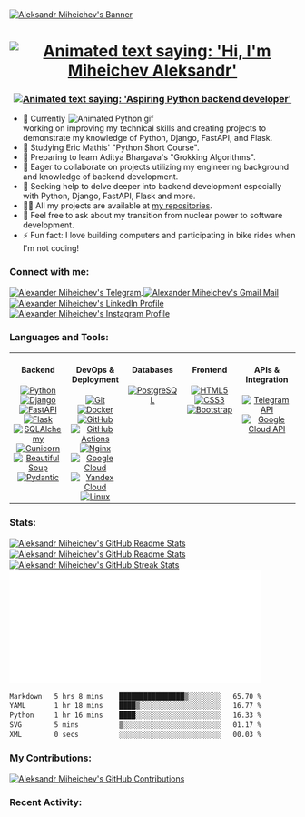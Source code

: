 <a href="https://github.com/lowlighter/metrics">
  <img align="center" src="https://user-images.githubusercontent.com/74038190/240304586-d48893bd-0757-481c-8d7e-ba3e163feae7.png" alt="Aleksandr Miheichev's Banner" />
</a>

<h1 align="center">
    <a href="https://git.io/typing-svg">
      <img src="https://readme-typing-svg.demolab.com?font=Righteous&size=35&duration=4999&pause=1000&color=000000&center=true&vCenter=true&width=650&height=40&lines=Hi+%F0%9F%91%8B%2C+I'm+Miheichev+Aleksandr!" alt="Animated text saying: 'Hi, I'm Miheichev Aleksandr'" />
    </a>
</h1>

<h3 align="center">
    <a href="https://git.io/typing-svg">
      <img src="https://readme-typing-svg.demolab.com?font=Righteous&size=20&duration=4999&pause=1000&color=000000&center=true&vCenter=true&width=650&height=40&lines=Aspiring Python backend developer" alt="Animated text saying: 'Aspiring Python backend developer'" />
    </a>
</h3>

<img align="right" alt="Animated Python gif" width="400" src="https://cdn.dribbble.com/users/926537/screenshots/4502924/python-2.gif">

- 🔭 Currently working on improving my technical skills and creating projects to demonstrate my knowledge of Python, Django, FastAPI, and Flask.
- 🌱 Studying Eric Mathis' "Python Short Course".
- 📖 Preparing to learn Aditya Bhargava's "Grokking Algorithms".
- 👯 Eager to collaborate on projects utilizing my engineering background and knowledge of backend development.
- 🤝 Seeking help to delve deeper into backend development especially with Python, Django, FastAPI, Flask and more.
- 👨‍💻 All my projects are available at [my repositories](https://github.com/aleksandr-miheichev?tab=repositories).
- 💬 Feel free to ask about my transition from nuclear power to software development.
- ⚡ Fun fact: I love building computers and participating in bike rides when I'm not coding!

<h3 align="left">Connect with me:</h3>
<p align="left">
  <a href="https://t.me/aleksandr_miheichev" target="_blank" rel="noopener noreferrer"> 
    <img align="center" height="32" width="32" src="https://cdn.simpleicons.org/telegram" alt="Alexander Miheichev's Telegram" /> 
  </a>  
  <a href="mailto:aleksandr.miheichev.prof@gmail.com" target="_blank" rel="noopener noreferrer">
    <img align="center" height="32" width="32" src="https://cdn.simpleicons.org/gmail" alt="Alexander Miheichev's Gmail Mail" />
  </a>
  <a href="https://linkedin.com/in/aleksandr-miheichev" target="_blank" rel="noopener noreferrer">
    <img align="center" height="32" width="32" src="https://cdn.simpleicons.org/linkedin" alt="Alexander Miheichev's LinkedIn Profile" />
  </a>
  <a href="https://instagram.com/aleksandr_miheichev" target="_blank" rel="noopener noreferrer">
    <img align="center" height="32" width="32" src="https://cdn.simpleicons.org/instagram" alt="Alexander Miheichev's Instagram Profile" />
  </a>
</p>

<h3 align="left">Languages and Tools:</h3>
<table>
  <tr>
    <td valign="top" width="20%">
        <h4 align="center">Backend</h4>  
        <div align="center">  
            <a href="https://www.python.org/" target="_blank" rel="noopener noreferrer"> 
                <img height="32" width="32" src="https://cdn.simpleicons.org/python" alt="Python" /> 
            </a> 
            <a href="https://www.djangoproject.com/" target="_blank" rel="noopener noreferrer">
                <img height="32" width="32" src="https://cdn.simpleicons.org/django" alt="Django" />
            </a>  
            <a href="https://fastapi.tiangolo.com/" target="_blank" rel="noopener noreferrer">
                <img height="32" width="32" src="https://cdn.simpleicons.org/fastapi" alt="FastAPI" />
            </a>
            <a href="https://flask.palletsprojects.com/en/" target="_blank" rel="noopener noreferrer">
                <img height="32" width="32" src="https://cdn.simpleicons.org/flask" alt="Flask" />
            </a>  
            <a href="https://www.sqlalchemy.org/" target="_blank" rel="noopener noreferrer">
                <img height="32" width="32" src="https://cdn.jsdelivr.net/gh/devicons/devicon/icons/sqlalchemy/sqlalchemy-original.svg" alt="SQLAlchemy" />
            </a>  
            <a href="https://gunicorn.org/" target="_blank" rel="noopener noreferrer">
                <img height="32" width="32" src="https://cdn.simpleicons.org/gunicorn" alt="Gunicorn" />
            </a> 
            <a href="https://www.crummy.com/software/BeautifulSoup/" target="_blank" rel="noopener noreferrer">
                <img height="32" width="32" src="https://play-lh.googleusercontent.com/yMjUC6LBh7uOCK6wUcIEf5MHZQmSqDPXoInOQLZzw0DWQsPJuvkwSymX2zI4Ok7i_BY" alt="Beautiful Soup" />
            </a> 
            <a href="https://docs.pydantic.dev/latest/" target="_blank" rel="noopener noreferrer">
                <img height="32" width="32" src="https://cdn.simpleicons.org/pydantic" alt="Pydantic" />
            </a> 
        </div>
    </td>
    <td valign="top" width="20%">
        <h4 align="center">DevOps & Deployment</h4>  
        <div align="center">  
            <a href="https://git-scm.com/" target="_blank" rel="noopener noreferrer"> 
                <img height="32" width="32" src="https://cdn.simpleicons.org/git" alt="Git" /> 
            </a> 
            <a href="https://www.docker.com/" target="_blank" rel="noopener noreferrer"> 
                <img height="32" width="32" src="https://cdn.simpleicons.org/docker" alt="Docker" /> 
            </a> 
            <a href="https://github.com/" target="_blank" rel="noopener noreferrer"> 
                <img height="32" width="32" src="https://cdn.simpleicons.org/github" alt="GitHub" /> 
            </a>
            <a href="https://docs.github.com/en/actions" target="_blank" rel="noopener noreferrer"> 
                <img height="32" width="32" src="https://cdn.simpleicons.org/githubactions" alt="GitHub Actions" /> 
            </a>
            <a href="https://nginx.org/en/" target="_blank" rel="noopener noreferrer"> 
                <img height="32" width="32" src="https://cdn.simpleicons.org/nginx" alt="Nginx" /> 
            </a>
            <a href="https://cloud.google.com/" target="_blank" rel="noopener noreferrer"> 
                <img height="32" width="32" src="https://cdn.simpleicons.org/googlecloud" alt="Google Cloud" /> 
            </a>
            <a href="https://cloud.yandex.ru/" target="_blank" rel="noopener noreferrer"> 
                <img height="32" width="32" src="https://s461vla.storage.yandex.net/rdisk/89a1e644b074cf0662d0dc11975f6f55839b09d6dd26a5899bebbceb59fe5fa6/65122c6a/7-VqxA4GBCtgR9mzrT05hRG5VuCpX-xh35VKDk56tsd1fXqd6LbQPVlFJ_ab9UwFDumRiruwSMxSzZSdjyJ9cA==?uid=0&filename=icon_duo_circ.png&disposition=inline&hash=&limit=0&content_type=image%2Fpng&owner_uid=0&fsize=2989&hid=5d4df2421305577883b5398c587ed34a&media_type=image&tknv=v2&etag=0e9ab398b2f537b2daa25261f2eb1a8d&rtoken=xht2uvW89DuI&force_default=no&ycrid=na-7b6b583f9b9641cca6e3c916f306eca0-downloader10f&ts=606388e346e80&s=eab41b29be22d0b962dd7f68d3778c90a14b14ee58659ea4c7628c2a6d6b4055&pb=U2FsdGVkX19lHFirNEjTj7ayhPuPNJd_T48MCGpMpVq53m6C4mXIJst-v61o4egVXH2WtEfauwpAx_xJvEyf3TB89iBLL17Lnb3yMpcALVY" alt="Yandex Cloud" /> 
            </a>
            <a href="https://kernel.org/" target="_blank" rel="noopener noreferrer"> 
                <img height="32" width="32" src="https://cdn.simpleicons.org/linux" alt="Linux" /> 
            </a>
        </div>
    </td>
    <td valign="top" width="20%">
        <h4 align="center">Databases</h4>  
        <div align="center">  
            <a href="https://www.postgresql.org/" target="_blank" rel="noopener noreferrer"> 
                <img height="32" width="32" src="https://cdn.simpleicons.org/postgresql" alt="PostgreSQL" /> 
            </a> 
        </div>
    </td>
    <td valign="top" width="20%">
        <h4 align="center">Frontend</h4> 
        <div align="center">  
            <a href="https://html.spec.whatwg.org/multipage/" target="_blank" rel="noopener noreferrer"> 
                <img height="32" width="32" src="https://cdn.simpleicons.org/html5" alt="HTML5" /> 
            </a> 
            <a href="https://www.w3.org/TR/css-2023/" target="_blank" rel="noopener noreferrer">
                <img height="32" width="32" src="https://cdn.simpleicons.org/css3" alt="CSS3" />
            </a>  
            <a href="https://getbootstrap.com/" target="_blank" rel="noopener noreferrer">
                <img height="32" width="32" src="https://cdn.simpleicons.org/bootstrap" alt="Bootstrap" />
            </a>  
        </div>
    </td>
    <td valign="top" width="20%">
        <h4 align="center">APIs & Integration</h4>  
        <div align="center">  
            <a href="https://core.telegram.org/" target="_blank" rel="noopener noreferrer"> 
                <img height="32" width="32" src="https://cdn.simpleicons.org/telegram" alt="Telegram API" /> 
            </a> 
            <a href="https://cloud.google.com/apis/docs/overview" target="_blank" rel="noopener noreferrer"> 
                <img height="32" width="32" src="https://cdn.simpleicons.org/googlecloud" alt="Google Cloud API" /> 
            </a> 
        </div>
    </td>
  </tr>
</table>  

<h3 align="left">Stats:</h3>
<a href="https://github.com/anuraghazra/github-readme-stats">
  <img height=200 align="center" src="https://github-readme-stats-aleksandr-miheichev.vercel.app/api?username=aleksandr-miheichev" alt="Aleksandr Miheichev's GitHub Readme Stats" />
</a>
<a href="https://github.com/anuraghazra/github-readme-stats">
  <img height=200 align="center" src="https://github-readme-stats-aleksandr-miheichev.vercel.app/api/top-langs?username=aleksandr-miheichev&layout=compact&langs_count=8&card_width=320" alt="Aleksandr Miheichev's GitHub Readme Stats" />
</a>

<a href="https://github.com/DenverCoder1/github-readme-streak-stats">
  <img height="200" align="center" src="https://github-readme-streak-stats-aleksandr-miheichev.vercel.app/?user=aleksandr-miheichev&card_width=370" alt="Aleksandr Miheichev's GitHub Streak Stats" />
</a>
<a href="https://github.com/lowlighter/metrics">
  <img height=200 align="center" src="/metrics.plugin.achievements.compact.svg" alt="Aleksandr Miheichev's Github Metrics" />
</a>

<!--START_SECTION:waka-->

```txt
Markdown   5 hrs 8 mins    ████████████████▒░░░░░░░░   65.70 %
YAML       1 hr 18 mins    ████▒░░░░░░░░░░░░░░░░░░░░   16.77 %
Python     1 hr 16 mins    ████░░░░░░░░░░░░░░░░░░░░░   16.33 %
SVG        5 mins          ▒░░░░░░░░░░░░░░░░░░░░░░░░   01.17 %
XML        0 secs          ░░░░░░░░░░░░░░░░░░░░░░░░░   00.03 %
```

<!--END_SECTION:waka-->

<h3 align="left">My Contributions:</h3>
<a href="https://github.com/Platane/snk">
  <img align="center" src="https://raw.githubusercontent.com/aleksandr-miheichev/aleksandr-miheichev/output/github-contribution-grid-snake.svg" alt="Aleksandr Miheichev's GitHub Contributions" />
</a>

<h3 align="left">Recent Activity:</h3>

<!--START_SECTION:activity-->
